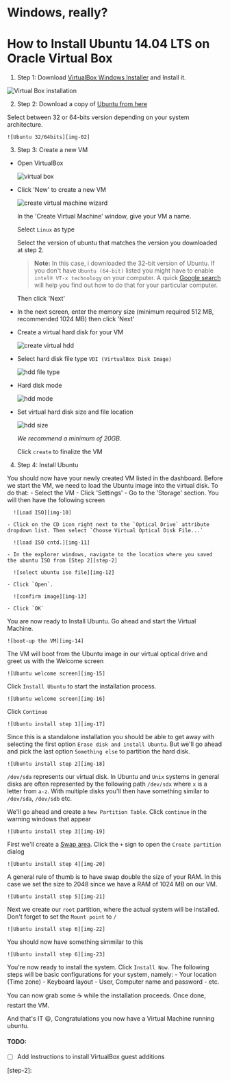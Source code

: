# Windows, really?
# How to Install Ubuntu 14.04 LTS on Oracle Virtual Box

1. Step 1: Download [VirtualBox Windows Installer][vbox-win-install] and Install it.

  ![Virtual Box installation][img-01]

2. Step 2: Download a copy of [Ubuntu from here][ubuntu-download]

  Select between 32 or 64-bits version depending on your system architecture.

    ![Ubuntu 32/64bits][img-02]

3. Step 3: Create a new VM

  - Open VirtualBox

    ![virtual box][img-03]

  - Click 'New' to create a new VM

    ![create virtual machine wizard][img-04]

    In the 'Create Virtual Machine' window, give your VM a name.

    Select `Linux` as type

    Select the version of ubuntu that matches the version you downloaded at step 2.

    >  **Note:** In this case, i downloaded the 32-bit version of Ubuntu. If you don't have `Ubuntu (64-bit)` listed you might have to enable `intel® VT-x technology` on your computer. A quick [Google search][vt-xsearch] will help you find out how to do that for your particular computer.

    Then click 'Next'

  - In the next screen, enter the memory size (minimum required 512 MB, recommended 1024 MB) then click 'Next'
  - Create a virtual hard disk for your VM

    ![create virtual hdd][img-06]

  - Select hard disk file type `VDI (VirtualBox Disk Image)`

    ![hdd file type][img-07]

  - Hard disk mode

    ![hdd mode][img-08]

  - Set virtual hard disk size and file location

    ![hdd size][img-09]

    *We recommend a minimum of 20GB.*

    Click `create` to finalize the VM

4. Step 4: Install Ubuntu

  You should now have your newly created VM listed in the dashboard. Before we start the VM, we need to load the Ubuntu image into the virtual disk. To do that:
    - Select the VM
    - Click 'Settings'
    - Go to the 'Storage' section. You will then have the following screen

      ![Load ISO][img-10]

    - Click on the CD icon right next to the `Optical Drive` attribute dropdown list. Then select `Choose Virtual Optical Disk File...`

      ![load ISO cntd.][img-11]

    - In the explorer windows, navigate to the location where you saved the ubuntu ISO from [Step 2][step-2]

      ![select ubuntu iso file][img-12]

    - Click `Open`.

      ![confirm image][img-13]

    - Click `OK`

  You are now ready to Install Ubuntu. Go ahead and start the Virtual Machine.

    ![boot-up the VM][img-14]

  The VM will boot from the Ubuntu image in our virtual optical drive and greet us with the Welcome screen

    ![Ubuntu welcome screen][img-15]

  Click `Install Ubuntu` to start the installation process.

    ![Ubuntu welcome screen][img-16]

  Click `Continue`

    ![Ubuntu install step 1][img-17]

  Since this is a standalone installation you should be able to get away with selecting the first option `Erase disk and install Ubuntu`. But we'll go ahead and pick the last option `Something else` to partition the hard disk.

    ![Ubuntu install step 2][img-18]

  `/dev/sda` represents our virtual disk. In Ubuntu and `Unix` systems in general disks are often represented by the following path `/dev/sdx` where `x` is a letter from `a-z`. With multiple disks you'll then have something similar to `/dev/sda`, `/dev/sdb` etc.

  We'll go ahead and create a `New Partition Table`. Click `continue` in the warning windows that appear

    ![Ubuntu install step 3][img-19]

  First we'll create a [Swap area][what-is-swap]. Click the `+` sign to open the `Create partition` dialog

    ![Ubuntu install step 4][img-20]

  A general rule of thumb is to have swap double the size of your RAM. In this case we set the size to 2048 since we have a RAM of 1024 MB on our VM.

    ![Ubuntu install step 5][img-21]

  Next we create our `root` partition, where the actual system will be installed. Don't forget to set the `Mount point` to `/`

    ![Ubuntu install step 6][img-22]

  You should now have something simmilar to this

    ![Ubuntu install step 6][img-23]

  You're now ready to install the system. Click `Install Now`. The following steps will be basic configurations for your system, namely:
    - Your location (Time zone)
    - Keyboard layout
    - User, Computer name and password
    - etc.


  You can now grab some :coffee: while the installation proceeds. Once done, restart the VM.


  And that's IT :smiley:, Congratulations you now have a Virtual Machine running ubuntu.



#### TODO:
  - [ ] Add Instructions to install VirtualBox guest additions


[vbox-win-install]: http://download.virtualbox.org/virtualbox/5.0.2/VirtualBox-5.0.2-102096-Win.exe
[ubuntu-download]: http://www.ubuntu.com/download/desktop
[vt-xsearch]: https://www.google.com/search?q=enable+intel%C2%AE+virtualization+technology
[what-is-swap]: http://askubuntu.com/questions/508870/what-is-a-swap-area
[step-2]:


[img-01]: /../screenshots/virtual-box-windows/01-vb-install.png?raw=true
[img-02]: /../screenshots/virtual-box-windows/02-download-ubuntu.png?raw=true
[img-03]: /../screenshots/virtual-box-windows/03-new-vm-wizard.png?raw=true
[img-04]: /../screenshots/virtual-box-windows/04-vm-name.png?raw=true
[img-05]: /../screenshots/virtual-box-windows/05-vm-memory-size.png?raw=true
[img-06]: /../screenshots/virtual-box-windows/06-vm-create-hdd.png
[img-07]: /../screenshots/virtual-box-windows/07-vm-hdd-type.png?raw=true
[img-08]: /../screenshots/virtual-box-windows/08-vm-storage-mode.png?raw=true
[img-09]: /../screenshots/virtual-box-windows/09-vm-hdd-size.png?raw=true
[img-10]: /../screenshots/virtual-box-windows/10-vm-load-iso.png?raw=true
[img-11]: /../screenshots/virtual-box-windows/11-vm-load-iso-1.png?raw=true
[img-12]: /../screenshots/virtual-box-windows/12-vm-load-iso-2.png?raw=true
[img-13]: /../screenshots/virtual-box-windows/13-vm-load-iso-3.png?raw=true
[img-14]: /../screenshots/virtual-box-windows/14-vm-start.png?raw=true
[img-15]: /../screenshots/virtual-box-windows/15-ubuntu-install.png?raw=true
[img-16]: /../screenshots/virtual-box-windows/16-ubuntu-install-1.png?raw=true
[img-17]: /../screenshots/virtual-box-windows/17-ubuntu-install-2.png?raw=true
[img-18]: /../screenshots/virtual-box-windows/18-ubuntu-install-3.png?raw=true
[img-19]: /../screenshots/virtual-box-windows/19-ubuntu-install-4.png?raw=true
[img-20]: /../screenshots/virtual-box-windows/20-ubuntu-install-5.png?raw=true
[img-21]: /../screenshots/virtual-box-windows/21-ubuntu-install-6.png?raw=true
[img-22]: /../screenshots/virtual-box-windows/22-ubuntu-install-7.png?raw=true
[img-23]: /../screenshots/virtual-box-windows/23-ubuntu-install-8.png?raw=true

